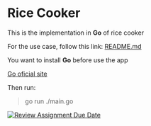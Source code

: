 # Rice Cooker

This is the implementation in **Go** of rice cooker

For the use case, follow this link: [README.md](temp)

You want to install **Go** before use the app

[Go oficial site](https://go.dev/learn/)

Then run:

> go run ./main.go

[![Review Assignment Due Date](https://classroom.github.com/assets/deadline-readme-button-24ddc0f5d75046c5622901739e7c5dd533143b0c8e959d652212380cedb1ea36.svg)](https://classroom.github.com/a/PHq8Kfj_)
